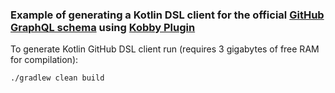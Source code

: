 ### Example of generating a Kotlin DSL client for the official [GitHub GraphQL schema](https://github.com/octokit/graphql-schema/blob/master/schema.graphql) using [Kobby Plugin](https://github.com/ermadmi78/kobby)

To generate Kotlin GitHub DSL client run (requires 3 gigabytes of free RAM for compilation):

`./gradlew clean build`
